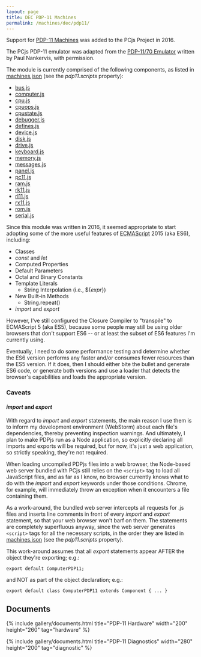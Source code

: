 ```yaml
---
layout: page
title: DEC PDP-11 Machines
permalink: /machines/dec/pdp11/
---
```


Support for [PDP-11 Machines](/machines/dec/pdp11/) was added to the PCjs Project in 2016.

The PCjs PDP-11 emulator was adapted from the [PDP-11/70 Emulator](http://skn.noip.me/pdp11/pdp11.html) written by Paul Nankervis, with permission.

The module is currently comprised of the following components, as listed in [machines.json](/configs/machines.json) (see the *pdp11.scripts* property):

* [bus.js](lib/bus.js)
* [computer.js](lib/computer.js)
* [cpu.js](lib/cpu.js)
* [cpuops.js](lib/cpuops.js)
* [cpustate.js](lib/cpustate.js)
* [debugger.js](lib/debugger.js)
* [defines.js](lib/defines.js)
* [device.js](lib/device.js)
* [disk.js](lib/disk.js)
* [drive.js](lib/drive.js)
* [keyboard.js](lib/keyboard.js)
* [memory.js](lib/memory.js)
* [messages.js](lib/messages.js)
* [panel.js](lib/panel.js)
* [pc11.js](lib/pc11.js)
* [ram.js](lib/ram.js)
* [rk11.js](lib/rk11.js)
* [rl11.js](lib/rl11.js)
* [rx11.js](lib/rx11.js)
* [rom.js](lib/rom.js)
* [serial.js](lib/serial.js)

Since this module was written in 2016, it seemed appropriate to start adopting some of the more useful features of
[ECMAScript](http://www.ecma-international.org/ecma-262/6.0/index.html) 2015 (aka ES6), including:

* Classes
* *const* and *let*
* Computed Properties
* Default Parameters
* Octal and Binary Constants
* Template Literals
	- String Interpolation (i.e., ${*expr*})
* New Built-in Methods
	- String.repeat()
* *import* and *export*

However, I've still configured the Closure Compiler to "transpile" to ECMAScript 5 (aka ES5), because some people
may still be using older browsers that don't support ES6 -- or at least the subset of ES6 features I'm currently
using.

Eventually, I need to do some performance testing and determine whether the ES6 version performs any faster and/or
consumes fewer resources than the ES5 version.  If it does, then I should either bite the bullet and generate ES6 code,
or generate both versions and use a loader that detects the browser's capabilities and loads the appropriate version.

### Caveats

#### *import* and *export*

With regard to *import* and *export* statements, the main reason I use them is to inform my development environment
(WebStorm) about each file's dependencies, thereby preventing inspection warnings.  And ultimately, I plan to make PDPjs
run as a Node application, so explicitly declaring all imports and exports will be required, but for now, it's just
a web application, so strictly speaking, they're not required.

When loading uncompiled PDPjs files into a web browser, the Node-based web server bundled with PCjs still relies on
the `<script>` tag to load all JavaScript files, and as far as I know, no browser currently knows what to do with the
*import* and *export* keywords under those conditions.  Chrome, for example, will immediately throw an exception when
it encounters a file containing them.

As a work-around, the bundled web server intercepts all requests for .js files and inserts line comments in front of
every *import* and *export* statement, so that your web browser won't barf on them.  The statements are completely
superfluous anyway, since the web server generates `<script>` tags for all the necessary scripts, in the order they are
listed in [machines.json](/configs/machines.json) (see the *pdp11.scripts* property).

This work-around assumes that all *export* statements appear AFTER the object they're exporting; e.g.:

	export default ComputerPDP11;

and NOT as part of the object declaration; e.g.:

	export default class ComputerPDP11 extends Component { ... }

## Documents

{% include gallery/documents.html title="PDP-11 Hardware" width="200" height="260" tag="hardware" %}

{% include gallery/documents.html title="PDP-11 Diagnostics" width="280" height="200" tag="diagnostic" %}
